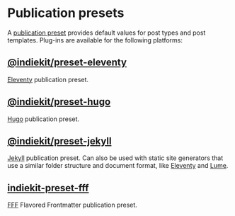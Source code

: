 # Publication presets

A [publication preset](../concepts#publication-preset) provides default values for post types and post templates. Plug-ins are available for the following platforms:

## [@indiekit/preset-eleventy](https://npmjs.org/package/@indiekit/preset-eleventy)

<Badge type="tip" text="Offical" />

[Eleventy](https://www.11ty.dev) publication preset.

## [@indiekit/preset-hugo](https://npmjs.org/package/@indiekit/preset-hugo)

<Badge type="tip" text="Offical" />

[Hugo](https://gohugo.io) publication preset.

## [@indiekit/preset-jekyll](https://npmjs.org/package/@indiekit/preset-jekyll)

<Badge type="tip" text="Offical" />

[Jekyll](https://jekyllrb.com) publication preset. Can also be used with static site generators that use a similar folder structure and document format, like [Eleventy](https://www.11ty.dev) and [Lume](https://lume.land).

## [indiekit-preset-fff](https://npmjs.org/package/indiekit-preset-fff)

[FFF](https://fff.js.org) Flavored Frontmatter publication preset.
